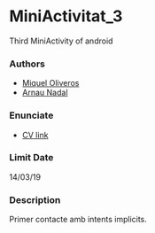 # MiniActivitat_3
Third MiniActivity of android

### Authors ###
* [Miquel Oliveros](https://github.com/MiquelOliveros)
* [Arnau Nadal](https://github.com/ar98nau)

### Enunciate ###
* [CV link](https://cv.udl.cat/access/content/attachment/102025-1819/Activitats/879ab969-e44d-4867-8061-1225738914e9/MiniActv-3.pdf)

### Limit Date ###
14/03/19

### Description ###
Primer contacte amb intents implicits.
